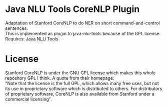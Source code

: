# Java NLU Tools CoreNLP Plugin
Adaptation of Stanford CoreNLP to do NER on short command-and-control sentences.  
This is implemented as plugin to java-nlu-tools because of the GPL license.  
Requires: [Java NLU Tools](https://github.com/fquirin/java-nlu-tools)

# License
Stanford CoreNLP is under the GNU GPL license which makes this whole repository GPL I think. A quote from their homepage:  
"Note that the license is the full GPL, which allows many free uses, but not its use in proprietary software which is distributed to others. For distributors of proprietary software, CoreNLP is also available from Stanford under a commercial licensing".
